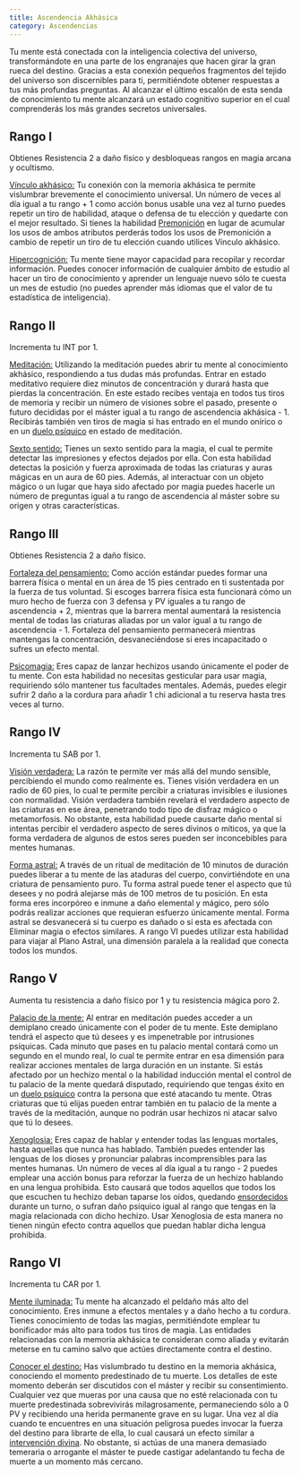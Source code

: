 ```yaml
---
title: Ascendencia Akhásica
category: Ascendencias
---
```


Tu mente está conectada con la inteligencia colectiva del universo, transformándote en una parte de los engranajes que hacen girar la gran rueca del destino. Gracias a esta conexión pequeños fragmentos del tejido del universo son discernibles para ti, permitiéndote obtener respuestas a tus más profundas preguntas. Al alcanzar el último escalón de esta senda de conocimiento tu mente alcanzará un estado cognitivo superior en el cual comprenderás los más grandes secretos universales.

## Rango I

Obtienes Resistencia 2 a daño físico y desbloqueas rangos en magia arcana y ocultismo. 

<u>Vínculo akhásico:</u> Tu conexión con la memoria akhásica te permite vislumbrar brevemente el conocimiento universal. Un número de veces al día igual a tu rango + 1 como acción bonus usable una vez al turno puedes repetir un tiro de habilidad, ataque o defensa de tu elección y quedarte con el mejor resultado. Si tienes la habilidad [Premonición](https://raldamain.com/rules/Rangos/Magia%20arcana/magia%20temporal.html#rango-i) en lugar de acumular los usos de ambos atributos perderás todos los usos de Premonición a cambio de repetir un tiro de tu elección cuando utilices Vínculo akhásico. 

<u>Hipercognición:</u> Tu mente tiene mayor capacidad para recopilar y recordar información. Puedes conocer información de cualquier ámbito de estudio al hacer un tiro de conocimiento y aprender un lenguaje nuevo sólo te cuesta un mes de estudio (no puedes aprender más idiomas que el valor de tu estadística de inteligencia).

## Rango II

Incrementa tu INT por 1.

<u>Meditación:</u> Utilizando la meditación puedes abrir tu mente al conocimiento akhásico, respondiendo a tus dudas más profundas. Entrar en estado meditativo requiere diez minutos de concentración y durará hasta que pierdas la concentración. En este estado recibes ventaja en todos tus tiros de memoria y recibir un número de visiones sobre el pasado, presente o futuro decididas por el máster igual a tu rango de ascendencia akhásica - 1. Recibirás también ven tiros de magia si has entrado en el mundo onírico o en un [duelo psíquico](https://raldamain.com/rules/Rangos/Ocultismo/magia%20on%C3%ADrica.html#rango-iii) en estado de meditación.

<u>Sexto sentido:</u> Tienes un sexto sentido para la magia, el cual te permite detectar las impresiones y efectos dejados por ella. Con esta habilidad detectas la posición y fuerza aproximada de todas las criaturas y auras mágicas en un aura de 60 pies. Además, al interactuar con un objeto mágico o un lugar que haya sido afectado por magia puedes hacerle un número de preguntas igual a tu rango de ascendencia al máster sobre su origen y otras características. 

## Rango III

Obtienes Resistencia 2 a daño físico. 

<u>Fortaleza del pensamiento:</u> Como acción estándar puedes formar una barrera física o mental en un área de 15 pies centrado en ti sustentada por la fuerza de tus voluntad. Si escoges barrera física esta funcionará cómo un muro hecho de fuerza con 3 defensa y PV iguales a tu rango de ascendencia + 2, mientras que la barrera mental aumentará la resistencia mental de todas las criaturas aliadas por un valor igual a tu rango de ascendencia - 1. Fortaleza del pensamiento permanecerá mientras mantengas la concentración, desvaneciéndose si eres incapacitado o sufres un efecto mental. 

<u>Psicomagia:</u> Eres capaz de lanzar hechizos usando únicamente el poder de tu mente. Con esta habilidad no necesitas gesticular para usar magia, requiriendo sólo mantener tus facultades mentales. Además, puedes elegir sufrir 2 daño a la cordura para añadir 1 chi adicional a tu reserva hasta tres veces al turno.  

## Rango IV

Incrementa tu SAB por 1.

<u>Visión verdadera:</u> La razón te permite ver más allá del mundo sensible, percibiendo el mundo como realmente es. Tienes visión verdadera en un radio de 60 pies, lo cual te permite percibir a criaturas invisibles e ilusiones con normalidad. Visión verdadera también revelará el verdadero aspecto de las criaturas en ese área, penetrando todo tipo de disfraz mágico o metamorfosis. No obstante, esta habilidad puede causarte daño mental si intentas percibir el verdadero aspecto de seres divinos o míticos, ya que la forma verdadera de algunos de estos seres pueden ser inconcebibles para mentes humanas.

<u>Forma astral:</u> A través de un ritual de meditación de 10 minutos de duración puedes liberar a tu mente de las ataduras del cuerpo, convirtiéndote en una criatura de pensamiento puro. Tu forma astral puede tener el aspecto que tú desees y no podrá alejarse más de 100 metros de tu posición. En esta forma eres incorpóreo e inmune a daño elemental y mágico, pero sólo podrás realizar acciones que requieran esfuerzo únicamente mental. Forma astral se desvanecerá si tu cuerpo es dañado o si esta es afectada con Eliminar magia o efectos similares. A rango VI puedes utilizar esta habilidad para viajar al Plano Astral, una dimensión paralela a la realidad que conecta todos los mundos.

## Rango V

Aumenta tu resistencia a daño físico por 1  y tu resistencia mágica poro 2.

<u>Palacio de la mente:</u> Al entrar en meditación puedes acceder a un demiplano creado únicamente con el poder de tu mente. Este demiplano tendrá el aspecto que tú desees y es impenetrable por intrusiones psíquicas. Cada minuto que pases en tu palacio mental contará como un segundo en el mundo real, lo cual te permite entrar en esa dimensión para realizar acciones mentales de larga duración en un instante. Si estás afectado por un hechizo mental o la habilidad inducción mental el control de tu palacio de la mente quedará disputado, requiriendo que tengas éxito en un [duelo psíquico](https://raldamain.com/rules/Rangos/Ocultismo/magia%20on%C3%ADrica.html#rango-iii) contra la persona que esté atacando tu mente. Otras criaturas que tú elijas pueden entrar también en tu palacio de la mente a través de la meditación, aunque no podrán usar hechizos ni atacar salvo que tú lo desees.

<u>Xenoglosia:</u> Eres capaz de hablar y entender todas las lenguas mortales, hasta aquellas que nunca has hablado. También puedes entender las lenguas de los dioses y pronunciar palabras incomprensibles para las mentes humanas. Un número de veces al día igual a tu rango - 2 puedes emplear una acción bonus para reforzar la fuerza de un hechizo hablando en una lengua prohibida. Esto causará que todos aquellos que todos los que escuchen tu hechizo deban taparse los oídos, quedando [ensordecidos](https://raldamain.com/rules/Reglas%20principales/Efectos%20de%20estado.html#ensordecida) durante un turno, o sufran daño psíquico igual al rango que tengas en la magia relacionada con dicho hechizo. Usar Xenoglosia de esta manera no tienen ningún efecto contra aquellos que puedan hablar dicha lengua prohibida. 

## Rango VI

Incrementa tu CAR por 1.

<u>Mente iluminada:</u> Tu mente ha alcanzado el peldaño más alto del conocimiento. Eres inmune a efectos mentales y a daño hecho a tu cordura. Tienes conocimiento de todas las magias, permitiéndote emplear tu bonificador más alto para todos tus tiros de magia. Las entidades relacionadas con la memoria akhásica te consideran como aliada y evitarán meterse en tu camino salvo que actúes directamente contra el destino.

<u>Conocer el destino:</u> Has vislumbrado tu destino en la memoria akhásica, conociendo el momento predestinado de tu muerte. Los detalles de este momento deberán ser discutidos con el máster y recibir su consentimiento. Cualquier vez que mueras por una causa que no esté relacionada con tu muerte predestinada sobrevivirás milagrosamente, permaneciendo sólo a 0 PV y recibiendo una herida permanente grave en su lugar. Una vez al día cuando te encuentres en una situación peligrosa puedes invocar la fuerza del destino para librarte de ella, lo cual causará un efecto similar a [intervención divina](https://raldamain.com/rules/Rangos/Religi%C3%B3n/guerrero%20divino.html#rango-v). No obstante, si actúas de una manera demasiado temeraria o arrogante el máster te puede castigar adelantando tu fecha de muerte a un momento más cercano.

